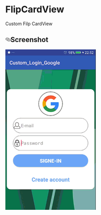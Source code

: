 # FlipCardView
Custom Filp CardView
<h2><a id="user-content-screenshot" class="anchor" href="#screenshot" aria-hidden="true"><svg aria-hidden="true"
class="octicon octicon-link" height="16" version="1.1" viewBox="0 0 16 16" width="16"><path fill-rule="evenodd" 
d="M4 9h1v1H4c-1.5 0-3-1.69-3-3.5S2.55 3 4 3h4c1.45 0 3 1.69 3 3.5 0 1.41-.91 2.72-2 3.25V8.59c.58-.45 1-1.27 1-2.09C10 5.22 8.98 4 8 4H4c-.98 0-2 1.22-2 2.5S3 9 4 9zm9-3h-1v1h1c1 0 2 1.22 2 2.5S13.98 12 13 12H9c-.98 0-2-1.22-2-2.5 0-.83.42-1.64 1-2.09V6.25c-1.09.53-2 1.84-2 3.25C6 11.31 7.55 13 9 13h4c1.45 0 3-1.69 3-3.5S14.5 6 13 6z">
</path></svg></a>Screenshot</h2>

<a href="https://github.com/khmiri007/Custom_Login_Google/blob/master/google.gif" target="_blank">
<img src="https://github.com/khmiri007/Custom_Login_Google/blob/master/google.gif" height="500" style="max-width:100%;"></a>
